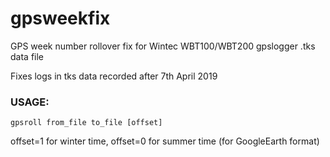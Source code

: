 # gpsweekfix
GPS week number rollover fix for Wintec WBT100/WBT200 gpslogger .tks data file 

Fixes logs in tks data recorded after 7th April 2019

### USAGE: ###
`gpsroll from_file to_file [offset]`

 offset=1 for winter time, offset=0 for summer time (for GoogleEarth format) 
